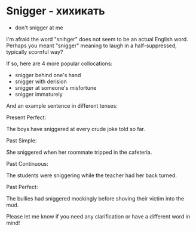 # Snigger - хихикать

- don't snigger at me

I'm afraid the word "snihger" does not seem to be an actual English word. Perhaps you meant "snigger" meaning to laugh in a half-suppressed, typically scornful way?

If so, here are 4 more popular collocations:

- snigger behind one's hand
- snigger with derision
- snigger at someone's misfortune
- snigger immaturely

And an example sentence in different tenses:

Present Perfect:

The boys have sniggered at every crude joke told so far.

Past Simple:

She sniggered when her roommate tripped in the cafeteria.

Past Continuous:

The students were sniggering while the teacher had her back turned.

Past Perfect:

The bullies had sniggered mockingly before shoving their victim into the mud.

Please let me know if you need any clarification or have a different word in mind!
